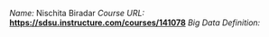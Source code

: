 *Name:* Nischita Biradar
*Course URL:* **https://sdsu.instructure.com/courses/141078**
*Big Data Definition:* 

